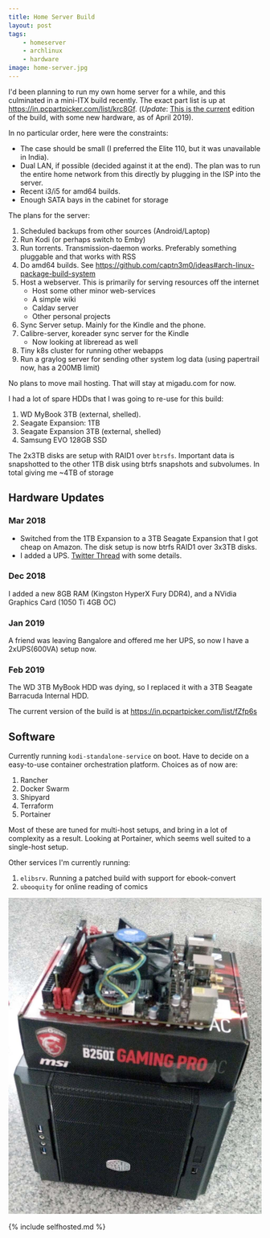 ```yaml
---
title: Home Server Build
layout: post
tags:
    - homeserver
    - archlinux
    - hardware
image: home-server.jpg
---
```


I'd been planning to run my own home server for a while, and this culminated in a mini-ITX build recently. The exact part list is up at <https://in.pcpartpicker.com/list/krc8Gf>. (_Update_: [This is the current](https://in.pcpartpicker.com/list/fZfp6s) edition of the build, with some new hardware, as of April 2019).

In no particular order, here were the constraints:

-   The case should be small (I preferred the Elite 110, but it was unavailable in India).
-   Dual LAN, if possible (decided against it at the end). The plan was to run the entire home network from this directly by plugging in the ISP into the server.
-   Recent i3/i5 for amd64 builds.
-   Enough SATA bays in the cabinet for storage

The plans for the server:

1.  Scheduled backups from other sources (Android/Laptop)
2.  Run Kodi (or perhaps switch to Emby)
3.  Run torrents. Transmission-daemon works. Preferably something pluggable and that works with RSS
4.  Do amd64 builds. See https://github.com/captn3m0/ideas#arch-linux-package-build-system
5.  Host a webserver. This is primarily for serving resources off the internet
    -   Host some other minor web-services
    -   A simple wiki
    -   Caldav server
    -   Other personal projects
6.  Sync Server setup. Mainly for the Kindle and the phone.
7.  Calibre-server, koreader sync server for the Kindle
    -   Now looking at libreread as well
8.  Tiny k8s cluster for running other webapps
9.  Run a graylog server for sending other system log data (using papertrail now, has a 200MB limit)

No plans to move mail hosting. That will stay at migadu.com for now.

I had a lot of spare HDDs that I was going to re-use for this build:

1.  WD MyBook 3TB (external, shelled).
2.  Seagate Expansion: 1TB
3.  Seagate Expansion 3TB (external, shelled)
4.  Samsung EVO 128GB SSD

The 2x3TB disks are setup with RAID1 over `btrsfs`. Important data is snapshotted to the other 1TB disk using btrfs snapshots and subvolumes. In total giving me ~4TB of storage

## Hardware Updates

### Mar 2018

-   Switched from the 1TB Expansion to a 3TB Seagate Expansion that I got cheap on Amazon. The disk setup is now btrfs RAID1 over 3x3TB disks.
-   I added a UPS. [Twitter Thread](https://twitter.com/captn3m0/status/973264624752603136) with some details.

### Dec 2018

I added a new 8GB RAM (Kingston HyperX Fury DDR4), and a NVidia Graphics Card (1050 Ti 4GB OC)

### Jan 2019

A friend was leaving Bangalore and offered me her UPS, so now I have a 2xUPS(600VA) setup now.

### Feb 2019

The WD 3TB MyBook HDD was dying, so I replaced it with a 3TB Seagate Barracuda Internal HDD.

The current version of the build is at https://in.pcpartpicker.com/list/fZfp6s

## Software

Currently running `kodi-standalone-service` on boot. Have to decide on a easy-to-use container orchestration platform. Choices as of now are:

1.  Rancher
2.  Docker Swarm
3.  Shipyard
4.  Terraform
5.  Portainer

Most of these are tuned for multi-host setups, and bring in a lot of complexity as a result. Looking at Portainer, which seems well suited to a single-host setup.

Other services I'm currently running:

1.  `elibsrv`. Running a patched build with support for ebook-convert
2.  `ubooquity` for online reading of comics

![](/img/home-server.jpg)

{% include selfhosted.md %}
